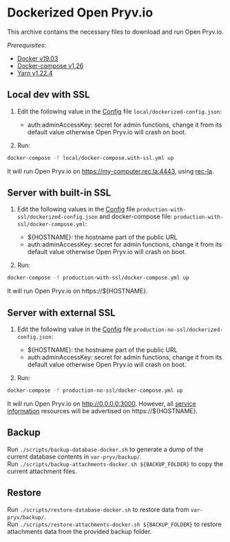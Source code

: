 # Dockerized Open Pryv.io

This archive contains the necessary files to download and run Open Pryv.io.

*Prerequisites*:

- [Docker v19.03](https://docs.docker.com/engine/install/)
- [Docker-compose v1.26](https://docs.docker.com/compose/install/)
- [Yarn v1.22.4](https://classic.yarnpkg.com/en/docs/install/)

## Local dev with SSL

1. Edit the following value in the [Config](https://github.com/pryv/open-pryv.io#config) file `local/dockerized-config.json`:
   - auth:adminAccessKey: secret for admin functions, change it from its default value otherwise Open Pryv.io will crash on boot.

2. Run:

```bash
docker-compose -f local/docker-compose.with-ssl.yml up
```

It will run Open Pryv.io on https://my-computer.rec.la:4443, using [rec-la](https://github.com/pryv/rec-la).

## Server with built-in SSL

1. Edit the following values in the [Config](https://github.com/pryv/open-pryv.io#config) file `production-with-ssl/dockerized-config.json` and docker-compose file: `production-with-ssl/docker-compose.yml`:

   - ${HOSTNAME}: the hostname part of the public URL
   - auth:adminAccessKey: secret for admin functions, change it from its default value otherwise Open Pryv.io will crash on boot.

2. Run:

```bash
docker-compose -f production-with-ssl/docker-compose.yml up
```

It will run Open Pryv.io on https://${HOSTNAME}.

## Server with external SSL

1. Edit the following value in the [Config](https://github.com/pryv/open-pryv.io#config) file `production-no-ssl/dockerized-config.json`:
   - ${HOSTNAME}: the hostname part of the public URL
   - auth:adminAccessKey: secret for admin functions, change it from its default value otherwise Open Pryv.io will crash on boot.

2. Run:

```bash
docker-compose -f production-no-ssl/docker-compose.yml up
```

It will run Open Pryv.io on http://0.0.0.0:3000. However, all [service information](https://api.pryv.com/reference/#service-info) resources will be advertised on https://${HOSTNAME}.

## Backup

Run `./scripts/backup-database-docker.sh` to generate a dump of the current database contents in `var-pryv/backup/`.  
Run `./scripts/backup-attachments-docker.sh ${BACKUP_FOLDER}` to copy the current attachment files.

## Restore

Run `./scripts/restore-database-docker.sh` to restore data from `var-pryv/backup/`.  
Run `./scripts/restore-attachments-docker.sh ${BACKUP_FOLDER}` to restore attachments data from the provided backup folder.
